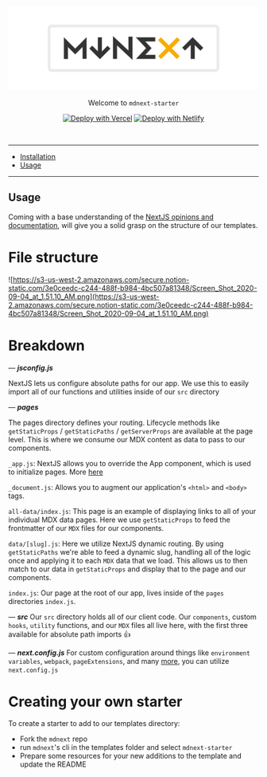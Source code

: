 <!-- markdownlint-disable MD033 MD041 -->

![mdnext](./mdnext.png)

<div align="center">

Welcome to `mdnext-starter`

[![Deploy with Vercel](https://vercel.com/button)](https://vercel.com/import/git?s=https%3A%2F%2Fgithub.com%2Fdomitriusclark%2Fmdnext-starter)
[![Deploy with Netlify](https://www.netlify.com/img/deploy/button.svg)](https://app.netlify.com/start/deploy?repository=https://github.com/domitriusclark/mdnext-starter)

<br/>

</div>

---

- [Installation](#installation)
- [Usage](#usage)

---

## Usage

Coming with a base understanding of the [NextJS opinions and documentation](https://nextjs.org/docs/getting-started), will give you a solid grasp on the structure of our templates.

# File structure

![https://s3-us-west-2.amazonaws.com/secure.notion-static.com/3e0ceedc-c244-488f-b984-4bc507a81348/Screen_Shot_2020-09-04_at_1.51.10_AM.png](https://s3-us-west-2.amazonaws.com/secure.notion-static.com/3e0ceedc-c244-488f-b984-4bc507a81348/Screen_Shot_2020-09-04_at_1.51.10_AM.png)

# Breakdown

— **_jsconfig.js_**

NextJS lets us configure absolute paths for our app. We use this to easily import all of our functions and utilities inside of our `src` directory

— **_pages_**

The pages directory defines your routing. Lifecycle methods like `getStaticProps` / `getStaticPaths` / `getServerProps` are available at the page level. This is where we consume our MDX content as data to pass to our components.

`_app.js`:
NextJS allows you to override the App component, which is used to initialize pages. More [here](https://nextjs.org/docs/advanced-features/custom-app)

`_document.js`:
Allows you to augment our application's `<html>` and `<body>` tags.

`all-data/index.js`:
This page is an example of displaying links to all of your individual MDX data pages. Here we use `getStaticProps` to feed the frontmatter of our `MDX` files for our components.

`data/[slug].js`:
Here we utilize NextJS dynamic routing. By using `getStaticPaths` we're able to feed a dynamic slug, handling all of the logic once and applying it to each `MDX` data that we load. This allows us to then match to our data in `getStaticProps` and display that to the page and our components.

`index.js`:
Our page at the root of our app, lives inside of the `pages` directories `index.js`.

— **_src_**
Our `src` directory holds all of our client code. Our `components`, custom `hooks`, `utility` functions, and our `MDX` files all live here, with the first three available for absolute path imports 👍

— **_next.config.js_**
For custom configuration around things like `environment variables`, `webpack`, `pageExtensions`, and many [more](https://github.com/vercel/next.js/blob/canary/packages/next/next-server/server/config.ts#L12-L63), you can utilize `next.config.js`

# Creating your own starter

To create a starter to add to our templates directory:

- Fork the `mdnext` repo
- run `mdnext`'s cli in the templates folder and select `mdnext-starter`
- Prepare some resources for your new additions to the template and update the README
